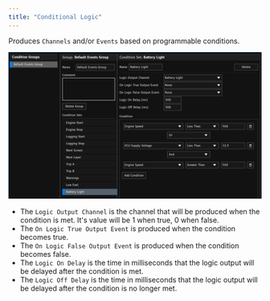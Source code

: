 ```yaml
---
title: "Conditional Logic"
---
```


Produces `Channels` and/or `Events` based on programmable conditions.

![Conditional Logic](/img/ed_conditional_logic.png)
  
- The `Logic Output Channel` is the channel that will be produced when the condition is met. It's value will be 1 when true, 0 when false.
 - The `On Logic True Output Event` is produced when the condition becomes true.
 - The `On Logic False Output Event` is produced when the condition becomes false.
 - The `Logic On Delay` is the time in milliseconds that the logic output will be delayed after the condition is met.
 - The `Logic Off Delay` is the time in milliseconds that the logic output will be delayed after the condition is no longer met.